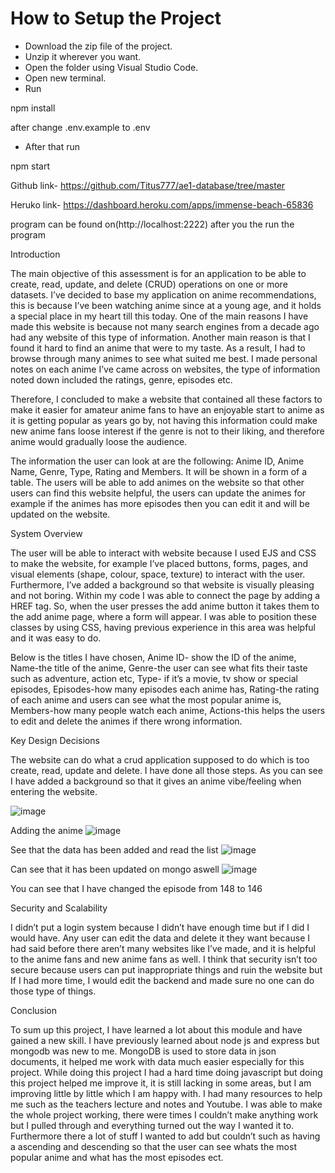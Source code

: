 # How to Setup the Project 
- Download the zip file of the project.
- Unzip it wherever you want.
- Open the folder using Visual Studio Code.
- Open new terminal.
- Run 

npm install

after change .env.example to .env 

- After that run 

npm start


Github link- https://github.com/Titus777/ae1-database/tree/master

Heruko link- https://dashboard.heroku.com/apps/immense-beach-65836

program can be found on(http://localhost:2222)
after you the run the program

Introduction

The main objective of this assessment is for an application to be able to create, read, update, and delete (CRUD) operations on one or more datasets. I’ve decided to base my application on anime recommendations, this is because I’ve been watching anime since at a young age, and it holds a special place in my heart till this today. One of the main reasons I have made this website is because not many search engines from a decade ago had any website of this type of information. Another main reason is that I found it hard to find an anime that were to my taste. As a result, I had to browse through many animes to see what suited me best. I made personal notes on each anime I’ve came across on websites, the type of information noted down included the ratings, genre, episodes etc.

 Therefore, I concluded to make a website that contained all these factors to make it easier for amateur anime fans to have an enjoyable start to anime as it is getting popular as years go by, not having this information could make new anime fans loose interest if the genre is not to their liking, and therefore anime would gradually loose the audience. 

The information the user can look at are the following: Anime ID, Anime Name, Genre, Type, Rating and Members. It will be shown in a form of a table. The users will be able to add animes on the website so that other users can find this website helpful, the users can update the animes for example if the animes has more episodes then you can edit it and will be updated on the website.


System Overview

The user will be able to interact with website because I used EJS and CSS to make the website, for example I’ve placed buttons, forms, pages, and visual elements (shape, colour, space, texture) to interact with the user. Furthermore, I’ve added a background so that website is visually pleasing and not boring. Within my code I was able to connect the page by adding a HREF tag. So, when the user presses the add anime button it takes them to the add anime page, where a form will appear. I was able to position these classes by using CSS, having previous experience in this area was helpful and it was easy to do. 

Below is the titles I have chosen,
Anime ID- show the ID of the anime,
Name-the title of the anime,
Genre-the user can see what fits their taste such as adventure, action etc,
Type- if it’s a movie, tv show or special episodes,
Episodes-how many episodes each anime has,
Rating-the rating of each anime and users can see what the most popular anime is,
Members-how many people watch each anime,
Actions-this helps the users to edit and delete the animes if there wrong information.


Key Design Decisions

The website can do what a crud application supposed to do which is too create, read, update and delete. I have done all those steps. 
As you can see I have added a background so that it gives an anime vibe/feeling when entering the website.




 ![image](https://user-images.githubusercontent.com/72074715/150546580-f4e917bb-6369-4f93-981f-4ffe0960a68f.png)

Adding the anime
 ![image](https://user-images.githubusercontent.com/72074715/150546606-d452ebd2-7049-45da-b7f2-77cd6c302abc.png)

See that the data has been added and read the list 
 ![image](https://user-images.githubusercontent.com/72074715/150546645-aa47b663-66b1-4ada-858d-f23e73832367.png)

Can see that it has been updated on mongo aswell
 ![image](https://user-images.githubusercontent.com/72074715/150546667-aaa28ead-7793-4d93-a611-8b7f02d84af3.png)

You can see that I have changed the episode from 148 to 146



Security and Scalability 

I didn’t put a login system because I didn’t have enough time but if I did I would have. Any user can edit the data and delete it they want because I had said before there aren’t many websites like I’ve made, and it is helpful to the anime fans and new anime fans as well. I think that security isn’t too secure because users can put inappropriate things and ruin the website but If I had more time, I would edit the backend and made sure no one can do those type of things.


Conclusion 

To sum up this project, I have learned a lot about this module and have gained a new skill. I have previously learned about node js and express but mongodb was new to me. MongoDB is used to store data in json documents, it helped me work with data much easier especially for this project. While doing this project I had a hard time doing javascript but doing this project helped me improve it, it is still lacking in some areas, but I am improving little by little which I am happy with. I had many resources to help me such as the teachers lecture and notes and Youtube. I was able to make the whole project working, there were times I couldn’t make anything work but I pulled through and everything turned out the way I wanted it to. Furthermore there a lot of stuff I wanted to add but couldn’t such as having a ascending and descending so that the user can see whats the most popular anime and what has the most episodes ect.


